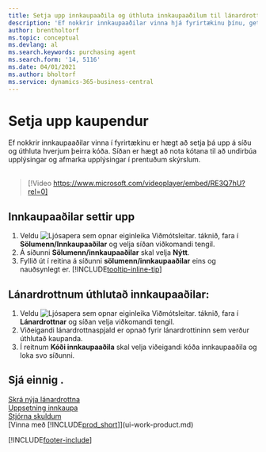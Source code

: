 ```yaml
---
title: Setja upp innkaupaaðila og úthluta innkaupaaðilum til lánardrottna  (inniheldur myndskeið)
description: 'Ef nokkrir innkaupaaðilar vinna hjá fyrirtækinu þínu, getur þú skipulagt þá til tölfræðilegrar greiningar.'
author: brentholtorf
ms.topic: conceptual
ms.devlang: al
ms.search.keywords: purchasing agent
ms.search.form: '14, 5116'
ms.date: 04/01/2021
ms.author: bholtorf
ms.service: dynamics-365-business-central
---
```

# Setja upp kaupendur

Ef nokkrir innkaupaaðilar vinna í fyrirtækinu er hægt að setja þá upp á síðu og úthluta hverjum þeirra kóða. Síðan er hægt að nota kótana til að undirbúa upplýsingar og afmarka upplýsingar í prentuðum skýrslum.<br><br>  

> [!Video https://www.microsoft.com/videoplayer/embed/RE3Q7hU?rel=0]

## Innkaupaaðilar settir upp

1. Veldu ![Ljósapera sem opnar eiginleika Viðmótsleitar.](media/ui-search/search_small.png "Segðu mér hvað þú vilt gera") táknið, fara í **Sölumenn/Innkaupaaðilar** og velja síðan viðkomandi tengil.
2. Á síðunni **Sölumenn/innkaupaaðilar** skal velja **Nýtt**.
3. Fyllið út í reitina á síðunni **sölumenn/innkaupaaðilar** eins og nauðsynlegt er. [!INCLUDE[tooltip-inline-tip](includes/tooltip-inline-tip_md.md)]

## Lánardrottnum úthlutað innkaupaaðilar:

1. Veldu ![Ljósapera sem opnar eiginleika Viðmótsleitar.](media/ui-search/search_small.png "Segðu mér hvað þú vilt gera") táknið, fara í **Lánardrottnar** og síðan velja viðkomandi tengil.
2. Viðeigandi lánardrottnaspjald er opnað fyrir lánardrottininn sem verður úthlutað kaupanda.
3. Í reitnum **Kóði innkaupaaðila** skal velja viðeigandi kóða innkaupaaðila og loka svo síðunni.

## Sjá einnig .

[Skrá nýja lánardrottna](purchasing-how-register-new-vendors.md)  
[Uppsetning innkaupa](purchasing-setup-purchasing.md)  
[Stjórna skuldum](payables-manage-payables.md)  
[Vinna með [!INCLUDE[prod_short](includes/prod_short.md)]](ui-work-product.md)

[!INCLUDE[footer-include](includes/footer-banner.md)]
